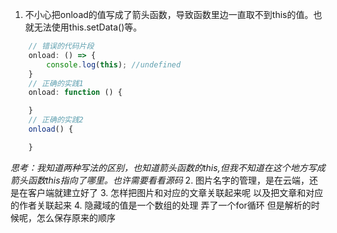 1. 不小心把onload的值写成了箭头函数，导致函数里边一直取不到this的值。也就无法使用this.setData()等。
```javascript
    // 错误的代码片段
    onload: () => {
        console.log(this); //undefined
    }
    // 正确的实践1
    onload: function () {

    }
    // 正确的实践2
    onload() {

    }
```
*思考：我知道两种写法的区别，也知道箭头函数的this,但我不知道在这个地方写成箭头函数this指向了哪里。也许需要看看源码*
2. 图片名字的管理，是在云端，还是在客户端就建立好了 
3. 怎样把图片和对应的文章关联起来呢 以及把文章和对应的作者关联起来 
4. 隐藏域的值是一个数组的处理 弄了一个for循环 但是解析的时候呢，怎么保存原来的顺序
